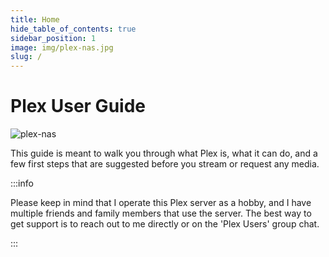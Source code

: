 ```yaml
---
title: Home
hide_table_of_contents: true
sidebar_position: 1
image: img/plex-nas.jpg
slug: /
---
```


# Plex User Guide

![plex-nas](/img/plex-nas.png)

This guide is meant to walk you through what Plex is, what it can do, and a few first steps that are suggested before you stream or request any media.

:::info

Please keep in mind that I operate this Plex server as a hobby, and I have multiple friends and family members that use the server. The best way to get support is to reach out to me directly or on the 'Plex Users' group chat.

:::